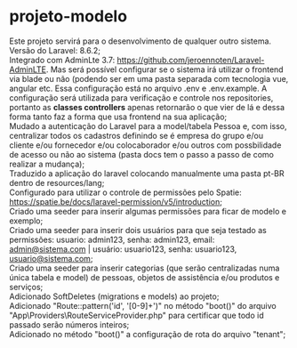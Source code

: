 # projeto-modelo
Este projeto servirá para o desenvolvimento de qualquer outro sistema. <br/>
Versão do Laravel: 8.6.2; <br/>
Integrado com AdminLte 3.7: https://github.com/jeroennoten/Laravel-AdminLTE. Mas será possível configurar se o sistema irá utilizar o frontend via blade ou não (podendo ser em uma pasta separada com tecnologia vue, angular etc. Essa configuração está no arquivo .env e .env.example. A configuração será utilizada para verificação e controle nos repositories, portanto as <strong>classes controllers</strong> apenas retornarão o que vier de lá e dessa forma tanto faz a forma que usa frontend na sua aplicação; <br/>
Mudado a autenticação do Laravel para a model/tabela Pessoa e, com isso, centralizar todos os cadastros definindo se é empresa do grupo e/ou cliente e/ou fornecedor e/ou colocaborador e/ou outros com possbilidade de acesso ou não ao sistema (pasta docs tem o passo a passo de como realizar a mudança); <br/>
Traduzido a aplicação do laravel colocando manualmente uma pasta pt-BR dentro de resources/lang; <br/>
Configurado para utilizar o controle de permissões pelo Spatie: https://spatie.be/docs/laravel-permission/v5/introduction; <br/>
Criado uma seeder para inserir algumas permissões para ficar de modelo e exemplo; <br/>
Criado uma seeder para inserir dois usuários para que seja testado as permissões: usuario: admin123, senha: admin123, email: admin@sistema.com | usuário: usuario123, senha: usuario123, usuario@sistema.com; <br/>
Criado uma seeder para inserir categorias (que serão centralizadas numa única tabela e model) de pessoas, objetos de assistência e/ou produtos e serviços; <br/>
Adicionado SoftDeletes (migrations e models) ao projeto; <br/>
Adicionado "Route::pattern('id', '[0-9]+')" no método "boot()" do arquivo "App\Providers\RouteServiceProvider.php" para certificar que todo id passado serão números inteiros; <br/>
Adicionado no método "boot()" a configuração de rota do arquivo "tenant";
